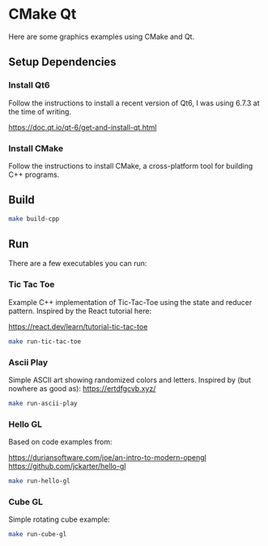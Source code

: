 # CMake Qt

Here are some graphics examples using CMake and Qt.

## Setup Dependencies

### Install Qt6

Follow the instructions to install a recent version of Qt6, I was using 6.7.3 at the time of writing.

https://doc.qt.io/qt-6/get-and-install-qt.html

### Install CMake

Follow the instructions to install CMake, a cross-platform tool for building C++ programs.

## Build

```bash
make build-cpp
```

## Run

There are a few executables you can run:

### Tic Tac Toe

Example C++ implementation of Tic-Tac-Toe using the state and reducer pattern. Inspired by the React tutorial here:

https://react.dev/learn/tutorial-tic-tac-toe

```bash
make run-tic-tac-toe
```

### Ascii Play

Simple ASCII art showing randomized colors and letters. Inspired by (but nowhere as good as): https://ertdfgcvb.xyz/

```bash
make run-ascii-play
```

### Hello GL

Based on code examples from:

https://duriansoftware.com/joe/an-intro-to-modern-opengl
https://github.com/jckarter/hello-gl

```bash
make run-hello-gl
```


### Cube GL

Simple rotating cube example:

```bash
make run-cube-gl
```
